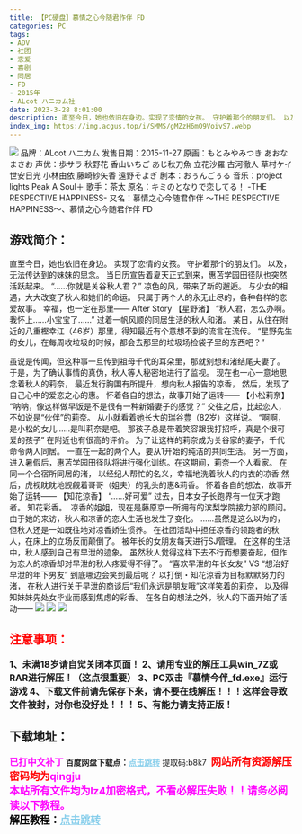 ```yaml
---
title: 【PC硬盘】慕情之心今随君作伴 FD
categories: PC
tags:
- ADV
- 社团
- 恋爱
- 喜剧
- 同居
- FD
- 2015年
- ALcot ハニカム社
date: 2023-3-28 8:01:00
description: 直至今日，她也依旧在身边。实现了恋情的女孩。 守护着那个的朋友们。 以及，无法传达到的妹妹的思念。当日历宣告着夏天正式到来，惠苫学园田径队也突然活跃起来。“……你就是关谷秋人君？”
index_img: https://img.acgus.top/i/SMMS/gMZzH6mO9VoivS7.webp
---
```

![](https://img.acgus.top/i/SMMS/gMZzH6mO9VoivS7.webp)
品牌：ALcot ハニカム
发售日期：2015-11-27
原画：もとみやみつき あおなまさお
声优：歩サラ 秋野花 香山いちご あじ秋刀魚 立花沙羅 古河徹人 草村ケイ 世安日光 小林由依 藤崎紗矢香 遠野そよぎ
剧本：おぅんごぅる
音乐：project lights Peak A Soul＋
歌手：茶太
原名：キミのとなりで恋してる！ -THE RESPECTIVE HAPPINESS-
又名：慕情之心今随君作伴 ～THE RESPECTIVE HAPPINESS～、慕情之心今随君作伴 FD

## 游戏简介：
直至今日，她也依旧在身边。
实现了恋情的女孩。 守护着那个的朋友们。 以及，无法传达到的妹妹的思念。
当日历宣告着夏天正式到来，惠苫学园田径队也突然活跃起来。
“……你就是关谷秋人君？”
凉色的风，带来了新的邂逅。
与少女的相遇，大大改变了秋人和她们的命运。
只属于两个人的永无止尽的，各种各样的恋爱故事。
幸福，也一定在那里——
After Story 【星野渚】
“秋人君，怎么办啊。 我怀上……小宝宝了……”
过着一帆风顺的同居生活的秋人和渚。
某日，从住在附近的八重樫幸江（46岁）那里，得知最近有个意想不到的流言在流传。
“星野先生的女儿，在每周收垃圾的时候，都会去那里的垃圾场捡袋子里的东西吧？”

虽说是传闻，但这种事一旦传到祖母千代的耳朵里，那就别想和渚结尾夫妻了。
于是，为了确认事情的真伪，秋人等人秘密地进行了监视。
现在也一心一意地思念着秋人的莉奈，
最近发行胸围有所提升，想向秋人报告的凉香，
然后，发现了自己心中的爱恋之心的惠。
怀着各自的想法，故事开始了运转——
【小松莉奈】
“呐呐，像这样做早饭是不是很有一种新婚妻子的感觉？”
交往之后，比起恋人，不如说是“伙伴”的莉奈。
从小就看着她长大的瑞谷豊（82岁）这样说。
“啊啊，是小松的女儿……是叫莉奈是吧。 那孩子总是带着笑容跟我打招呼，真是个很可爱的孩子”
在附近也有很高的评价。
为了让这样的莉奈成为关谷家的妻子，千代命令两人同居。
一直在一起的两个人，要从1开始的纯洁的共同生活。
另一方面，进入暑假后，惠苫学园田径队将进行强化训练。在这期间，莉奈一个人看家。
在同一个合宿所同居的渚，
以经纪人帮忙的名义，幸福地洗着秋人的内衣的凉香
然后，虎视眈眈地觊觎着哥哥（姐夫）的乳头的惠&莉香。
怀着各自的想法，故事开始了运转——
【知花涼香】
“……好可爱”
过去，日本女子长跑界有一位天才跑者。
知花彩香。　凉香的姐姐，现在是藤原京一所拥有的滨梨学院接力部的顾问。
由于她的来访，秋人和凉香的恋人生活也发生了变化。
……虽然是这么以为的，但秋人还是一如既往地对凉香娇生惯养。
在社团活动中担任凉香的领跑者的秋人，在床上的立场反而颠倒了。
被年长的女朋友每天进行SJ管理。
在这样的生活中，秋人感到自己有早泄的迹象。
虽然秋人觉得这样下去不行而想要奋起，但作为恋人的凉香却对早泄的秋人疼爱得不得了。
“喜欢早泄的年长女友” VS “想治好早泄的年下男友”
到底哪边会笑到最后呢？
以打倒・知花涼香为目标默默努力的渚，
在秋人进行关于早泄的商谈后“我们永远是朋友哦”这样笑着的莉奈，
以及得知妹妹先处女毕业而感到焦虑的彩香。
在各自的想法之外，秋人的下面开始了活动――
![](https://img.acgus.top/i/SMMS/gONcfxrXWSPAJY1.webp)
![](https://img.acgus.top/i/SMMS/wMuFprZBi3ITqob.webp)
![](https://img.acgus.top/i/SMMS/XnfutmHCGLB5Kqd.webp)





## <font color=#FF0000 >注意事项：</font>
<font size=3><b>1、未满18岁请自觉关闭本页面！
2、请用专业的解压工具win_7Z或RAR进行解压！（这点很重要）
3、PC双击『慕情今伴_fd.exe』运行游戏
4、下载文件前请先保存下来，请不要在线解压！！！这样会导致文件被封，对你也没好处！！！
5、有能力请支持正版！</b></font>

## 下载地址：
<font color=#FF00FF size=3><b>已打中文补丁</b></font>
<b>百度网盘下载点：</b><a href="https://pan.baidu.com/s/14KFt3gEIC7Dskl6rly0w8Q?pwd=b8k7" style="color: #87CEEB;"><b>点击跳转</b></a> 提取码:b8k7
<a style="padding: 0" href="https://post.qingju.org/AD/"><img style="max-width:100%" src="https://img.acgus.top/i/2024/07/478f689b8021d8d499ab43d21acf137a.gif" alt=""></a>
<b><font color=#FF0000 size=4>网站所有资源解压密码均为</b></font><b><font color=#FF00FF size=4>qingju</font><font color=#FF0000 ></font></b><br><b><font color=#FF00FF size=4>本站所有文件均为lz4加密格式，不看必解压失败！！请务必阅读以下教程。</b></font><br><b><font color=#000 size=4>解压教程：</b><a href="https://post.qingju.org/tutorial/000/" style="color: #87CEEB;"><b>点击跳转</b></a>